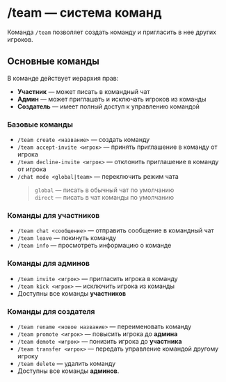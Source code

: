 # /team — система команд

Команда `/team` позволяет создать команду и пригласить в нее других игроков.

## Основные команды

В команде действует иерархия прав:
- **Участник** — может писать в командный чат
- **Админ** — может приглашать и исключать игроков из команды
- **Создатель** — имеет полный доступ к управлению командой

### Базовые команды

- `/team create <название>` — создать команду
- `/team accept-invite <игрок>` — принять приглашение в команду от игрока
- `/team decline-invite <игрок>` — отклонить приглашение в команду от игрока
- `/chat mode <global|team>` — переключить режим чата
  > `global` — писать в обычный чат по умолчанию\
  > `direct` — писать в чат команды по умолчанию

### Команды для участников

- `/team chat <сообщение>` — отправить сообщение в командный чат
- `/team leave` — покинуть команду
- `/team info` — просмотреть информацию о команде

### Команды для админов

- `/team invite <игрок>` — пригласить игрока в команду
- `/team kick <игрок>` — исключить игрока из команды
- Доступны все команды **участников**

### Команды для создателя

- `/team rename <новое название>` — переименовать команду
- `/team promote <игрок>` — повысить игрока до **админа**
- `/team demote <игрок>` — понизить игрока до **участника**
- `/team transfer <игрок>` — передать управление командой другому игроку
- `/team delete` — удалить команду
- Доступны все команды **админов**.
